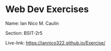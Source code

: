 # Web Dev Exercises
Name: Ian Nico M. Caulin

Section: BSIT-2r5

Live-link: https://iannico322.github.io/Exercise/
